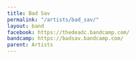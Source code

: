 ```yaml
---
title: Bad Sav
permalink: "/artists/bad_sav/"
layout: band
facebook: https://thedeadc.bandcamp.com/
bandcamp: https://badsav.bandcamp.com/
parent: Artists
---
```

